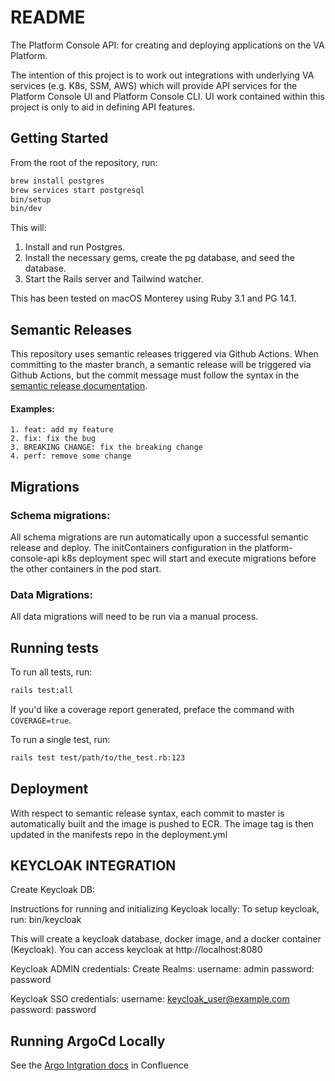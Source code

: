 # README

The Platform Console API: for creating and deploying applications on the VA Platform.

The intention of this project is to work out integrations with underlying VA services (e.g. K8s, SSM, AWS) which will provide API services for the Platform Console UI and Platform Console CLI. UI work contained within this project is only to aid in defining API features.

## Getting Started

From the root of the repository, run:

```bash
brew install postgres
brew services start postgresql
bin/setup
bin/dev
```

This will:
1. Install and run Postgres.
2. Install the necessary gems, create the pg database, and seed the database.
3. Start the Rails server and Tailwind watcher.

This has been tested on macOS Monterey using Ruby 3.1 and PG 14.1.

## Semantic Releases
This repository uses semantic releases triggered via Github Actions. When committing to the master branch, a semantic release will be triggered via Github Actions, but the commit message must follow the syntax in the [semantic release documentation](https://github.com/semantic-release/semantic-release#how-does-it-work).

#### Examples:
```
1. feat: add my feature
2. fix: fix the bug
3. BREAKING CHANGE: fix the breaking change
4. perf: remove some change
```

## Migrations

### Schema migrations:
All schema migrations are run automatically upon a successful semantic release and deploy. The initContainers configuration in the platform-console-api k8s deployment spec will start and execute migrations before the other containers in the pod start.

### Data Migrations:
All data migrations will need to be run via a manual process. 

## Running tests

To run all tests, run:

```bash
rails test:all
```

If you'd like a coverage report generated, preface the command with `COVERAGE=true`.

To run a single test, run:

```bash
rails test test/path/to/the_test.rb:123
```

## Deployment
With respect to semantic release syntax, each commit to master is automatically built and the image is pushed to ECR. The image tag is then updated in the manifests repo in the deployment.yml

## KEYCLOAK INTEGRATION
Create Keycloak DB:

Instructions for running and initializing Keycloak locally:
  To setup keycloak, run:
  bin/keycloak

  This will create a keycloak database, docker image, and a docker container (Keycloak).
  You can access keycloak at http://localhost:8080

  Keycloak ADMIN credentials:
  Create Realms:
  username: admin
  password: password

  Keycloak SSO credentials:
  username: keycloak_user@example.com
  password: password


## Running ArgoCd Locally
See the [Argo Intgration docs](https://vfs.atlassian.net/wiki/spaces/VI/pages/2121465877/Running+ArgoCd+Locally+for+platform-console-api) in Confluence

